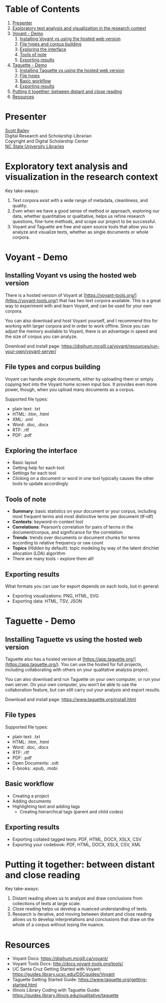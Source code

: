 
# Table of Contents

1.  [Presenter](#org1873b3c)
2.  [Exploratory text analysis and visualization in the research context](#orgab12cd6)
3.  [Voyant - Demo](#org1a7045a)
    1.  [Installing Voyant vs using the hosted web version](#org1e70d96)
    2.  [File types and corpus building](#org7e8f2a0)
    3.  [Exploring the interface](#org13b19af)
    4.  [Tools of note](#orgee2459c)
    5.  [Exporting results](#org7e33cf8)
4.  [Taguette - Demo](#org0bbd1a6)
    1.  [Installing Taguette vs using the hosted web version](#org3ef9593)
    2.  [File types](#org13c9159)
    3.  [Basic workflow](#orgf91d98f)
    4.  [Exporting results](#orgf72f9bd)
5.  [Putting it together: between distant and close reading](#orgf15a469)
6.  [Resources](#org3290ee7)



<a id="org1873b3c"></a>

# Presenter

[Scott Bailey](https://www.lib.ncsu.edu/staff/csbaile3)   
Digital Research and Scholarship Librarian   
Copyright and Digital Scholarship Center   
[NC State University Libraries](https://www.lib.ncsu.edu)


<a id="orgab12cd6"></a>

# Exploratory text analysis and visualization in the research context

Key take-aways:

1.  Text corpora exist with a wide range of metadata, cleanliness, and quality.
2.  Even when we have a good sense of method or approach, exploring our data, whether quantitative or qualitative, helps us refine research questions, fine-tune methods, and scope our project to be successful.
3.  Voyant and Taguette are free and open source tools that allow you to analyze and visualize texts, whether as single documents or whole corpora.


<a id="org1a7045a"></a>

# Voyant - Demo


<a id="org1e70d96"></a>

## Installing Voyant vs using the hosted web version

There is a hosted version of Voyant at [https://voyant-tools.org/](https://voyant-tools.org/) that has two text corpora available. This is a great way to experiment with and learn Voyant, and can be used for your own corpora.

You can also download and host Voyant yourself, and I recommend this for working with larger corpora and in order to work offline. Since you can adjust the memory available to Voyant, there is an advantage in speed and the size of corpus you can analyze.

Download and install page: <https://digihum.mcgill.ca/voyant/resources/run-your-own/voyant-server/>


<a id="org7e8f2a0"></a>

## File types and corpus building

Voyant can handle single documents, either by uploading them or simply copying text into the Voyant home screen input box. It provides even more power, though, when you upload many documents as a corpus.

Supported file types:

-   plain text: .txt
-   HTML: .htm, .html
-   XML: .xml
-   Word: .doc, .docx
-   RTF: .rtf
-   PDF: .pdf


<a id="org13b19af"></a>

## Exploring the interface

-   Basic layout
-   Getting help for each tool
-   Settings for each tool
-   Clicking on a document or word in one tool typically causes the other tools to update accordingly


<a id="orgee2459c"></a>

## Tools of note

-   **Summary**: basic statistics on your document or your corpus, including most frequent terms and most distinctive terms per document (tf-idf)
-   **Contexts**: keyword-in-context tool
-   **Correlations**: Pearson&rsquo;s correlation for pairs of terms in the document/corpus, and significance for the correlation
-   **Trends**: trends over documents or document chunks for terms according to relative frequency or raw count
-   **Topics** (Hidden by default): topic modeling by way of the latent dirichlet allocation (LDA) algorithm
-   There are many tools - explore them all!


<a id="org7e33cf8"></a>

## Exporting results

What formats you can use for export depends on each tools, but in general:

-   Exporting visualizations: PNG, HTML, SVG
-   Exporting data: HTML, TSV, JSON


<a id="org0bbd1a6"></a>

# Taguette - Demo


<a id="org3ef9593"></a>

## Installing Taguette vs using the hosted web version

Taguette also has a hosted version at [https://app.taguette.org/](https://app.taguette.org/). You can use the hosted for full projects, including collaborating with others on your qualitative analysis project.

You can also download and run Taguette on your own computer, or run your own server. On your own computer, you won&rsquo;t be able to use the collaboration feature, but can still carry out your analysis and export results.

Download and install page: <https://www.taguette.org/install.html>


<a id="org13c9159"></a>

## File types

Supported file types:

-   plain text: .txt
-   HTML: .htm, .html
-   Word: .doc, .docx
-   RTF: .rtf
-   PDF: .pdf
-   Open Documents: .odt
-   E-books: .epub, .mobi


<a id="orgf91d98f"></a>

## Basic workflow

-   Creating a project
-   Adding documents
-   Highlighting text and adding tags
    -   Creating hierarchical tags (parent and child codes)


<a id="orgf72f9bd"></a>

## Exporting results

-   Exporting collated tagged texts: PDF, HTML, DOCX, XSLX, CSV
-   Exporting your codebook: PDF, HTML, DOCX, XSLX, CSV, XML


<a id="orgf15a469"></a>

# Putting it together: between distant and close reading

Key take-aways:

1.  Distant reading allows us to analyze and draw conclusions from collections of texts at large scale.
2.  Close reading helps us develop a nuanced understanding of texts.
3.  Research is iterative, and moving between distant and close reading allows us to develop interpretations and conclusions that draw on the whole of a corpus without losing the nuance.


<a id="org3290ee7"></a>

# Resources

-   Voyant Docs: <https://digihum.mcgill.ca/voyant/>
-   Voyant Tools Docs: <http://docs.voyant-tools.org/tools/>
-   UC Santa Cruz Getting Started with Voyant: <https://guides.library.ucsc.edu/DSCguides/Voyant>
-   Taguette Getting Started Guide: <https://www.taguette.org/getting-started.html>
-   Illinois Library Coding with Taguette Guide: <https://guides.library.illinois.edu/qualitative/taguette>

